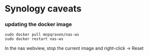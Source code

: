 # Synology caveats
### updating the docker image
```
sudo docker pull mnpqraven/nas-ws
sudo docker restart nas-ws
```
In the nas webview, stop the current image and right-click -> Reset
